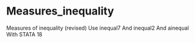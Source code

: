 # Measures_inequality
Measures of inequality (revised) Use inequal7 And inequal2 And ainequal With STATA 18
